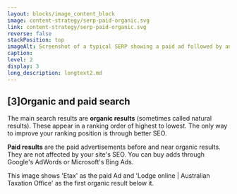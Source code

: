 ```yaml
---
layout: blocks/image_content_block
image: content-strategy/serp-paid-organic.svg
link: content-strategy/serp-paid-organic.svg
reverse: false
stackPosition: top
imageAlt: Screenshot of a typical SERP showing a paid ad followed by an organic result.
caption: 
level: 2
display: 3
long_description: longtext2.md
---
```

## [3]Organic and paid search

The main search results are **organic results** (sometimes called natural results). These appear in a ranking order of highest to lowest. The only way to improve your ranking position is through better SEO.

**Paid results** are the paid advertisements before and near organic results. They are not affected by your site's SEO. You can buy adds through Google's AdWords or Microsoft's Bing Ads. 

This image shows 'Etax' as the paid Ad and 'Lodge online | Australian Taxation Office' as the first organic result below it.
